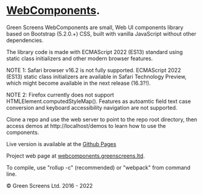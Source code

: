 # [WebComponents](https://webcomponents.greenscreens.ltd/).
 
Green Screens WebComponents are small, Web UI components library based on Bootstrap (5.2.0.+) CSS, built with vanilla JavaScript without other dependencies.
 
The library code is made with ECMAScript 2022 (ES13) standard using static class initializers and other modern browser features. 

NOTE 1: Safari browser v16.2 is not fully supported. ECMAScript 2022 (ES13) static class initializers are available in Safari Technology Preview, which might become available in the next release (16.3?!).
 
NOTE 2: Firefox currently does not support HTMLElement.computedStyleMap(). Features as autoamtic field text case conversion and keyboard accessibility navigation are not supported.

Clone a repo and use the web server to point to the repo root directory, then access demos at http://localhost/demos to learn how to use the components.

Live version is available at the [Github Pages](https://greenscreens-io.github.io/webcomponents/demos/)
 
Project web page at [webcomponents.greenscreens.ltd](https://webcomponents.greenscreens.ltd/).

To compile, use "rollup -c" (recommended) or "webpack" from command line.
 
&copy; Green Screens Ltd. 2016 - 2022
 